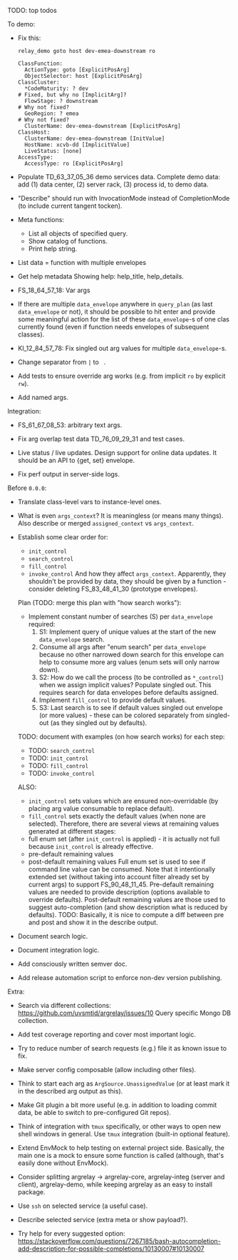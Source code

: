 
TODO: top todos


To demo:

*   Fix this:

    ```
    relay_demo goto host dev-emea-downstream ro

    ClassFunction:
      ActionType: goto [ExplicitPosArg]
      ObjectSelector: host [ExplicitPosArg]
    ClassCluster:
      *CodeMaturity: ? dev                                                        # Fixed, but why no [ImplicitArg]?
      FlowStage: ? downstream                                                     # Why not fixed?
      GeoRegion: ? emea                                                           # Why not fixed?
      ClusterName: dev-emea-downstream [ExplicitPosArg]
    ClassHost:
      ClusterName: dev-emea-downstream [InitValue]
      HostName: xcvb-dd [ImplicitValue]
      LiveStatus: [none]
    AccessType:
      AccessType: ro [ExplicitPosArg]
    ```

*   Populate TD_63_37_05_36 demo services data.
    Complete demo data: add (1) data center, (2) server rack, (3) process id, to demo data.

*   "Describe" should run with InvocationMode instead of CompletionMode (to include current tangent tocken).

*   Meta functions:
    *   List all objects of specified query.
    *   Show catalog of functions.
    *   Print help string.

*   List data = function with multiple envelopes

*   Get help metadata
    Showing help: help_title, help_details.

*   FS_18_64_57_18: Var args

*   If there are multiple `data_envelope` anywhere in `query_plan` (as last `data_envelope` or not), it should be possible to hit enter and provide some meaningful action for the list of these `data_envelope`-s of one clas currently found (even if function needs envelopes of subsequent classes).

*   KI_12_84_57_78: Fix singled out arg values for multiple `data_envelope`-s.

*   Change separator from `|` to ` `.

*   Add tests to ensure override arg works (e.g. from implicit `ro` by explicit `rw`).

*   Add named args.

Integration:

*   FS_61_67_08_53: arbitrary text args.

*   Fix arg overlap test data TD_76_09_29_31 and test cases.

*   Live status / live updates.
    Design support for online data updates.
    It should be an API to {get, set} envelope.

*   Fix perf output in server-side logs.

Before `0.0.0`:

*   Translate class-level vars to instance-level ones.

*   What is even `args_context`? It is meaningless (or means many things).
    Also describe or merged `assigned_context` vs `args_context`.

*   Establish some clear order for:
    *   `init_control`
    *   `search_control`
    *   `fill_control`
    *   `invoke_control`
    And how they affect `args_context`.
    Apparently, they shouldn't be provided by data, they should be given by a function -
    consider deleting FS_83_48_41_30 (prototype envelopes).

    Plan (TODO: merge this plan with "how search works"):
    *   Implement constant number of searches (S) per `data_envelope` required:
        1. S1: Implement query of unique values at the start of the new `data_envelope` search.
        2. Consume all args after "enum search" per `data_envelope` because no other narrowed down search for this envelope can help to consume more arg values (enum sets will only narrow down).
        3. S2: How do we call the process (to be controlled as `*_control`) when we assign implicit values? Populate singled out. This requires search for data envelopes before defaults assigned.
        4. Implement `fill_control` to provide default values.
        5. S3: Last search is to see if default values singled out envelope (or more values) - these can be colored separately from singled-out (as they singled out by defaults).

    TODO: document with examples (on how search works) for each step:
    *   TODO: `search_control`
    *   TODO: `init_control`
    *   TODO: `fill_control`
    *   TODO: `invoke_control`

    ALSO:
    *   `init_control` sets values which are ensured non-overridable (by placing arg value consumable to replace default).
    *   `fill_control` sets exactly the default values (when none are selected).
    Therefore, there are several views at remaining values generated at different stages:
    *    full enum set (after `init_control` is applied) - it is actually not full because `init_control` is already effective.
    *    pre-default remaining values
    *    post-default remaining values
    Full enum set is used to see if command line value can be consumed. Note that it intentionally extended set (without taking into account filter already set by current args) to support FS_90_48_11_45.
    Pre-default remaining values are needed to provide description (options available to override defaults).
    Post-default remaining values are those used to suggest auto-completion (and show description what is reduced by defaults).
    TODO: Basically, it is nice to compute a diff between pre and post and show it in the describe output.

*   Document search logic.

*   Document integration logic.

*   Add consciously written semver doc.

*   Add release automation script to enforce non-dev version publishing.

Extra:

*   Search via different collections: https://github.com/uvsmtid/argrelay/issues/10
    Query specific Mongo DB collection.

*   Add test coverage reporting and cover most important logic.

*   Try to reduce number of search requests (e.g.) file it as known issue to fix.

*   Make server config composable (allow including other files).

*   Think to start each arg as `ArgSource.UnassignedValue` (or at least mark it in the described arg output as this).

*   Make Git plugin a bit more useful (e.g. in addition to loading commit data, be able to switch to pre-configured Git repos).

*   Think of integration with `tmux` specifically, or other ways to open new shell windows in general.
    Use `tmux` integration (built-in optional feature).


*   Extend EnvMock to help testing on external project side.
    Basically, the main one is a mock to ensure some function is called (although, that's easily done without EnvMock).

*   Consider splitting argrelay -> argrelay-core, argrelay-integ (server and client), argrelay-demo, while keeping argrelay as an easy to install package.

*   Use `ssh` on selected service (a useful case).

*   Describe selected service (extra meta or show payload?).

*   Try help for every suggested option:
    https://stackoverflow.com/questions/7267185/bash-autocompletion-add-description-for-possible-completions/10130007#10130007

